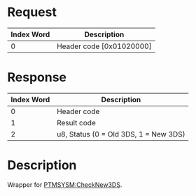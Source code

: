 # Request

| Index Word | Description                |
|------------|----------------------------|
| 0          | Header code \[0x01020000\] |

# Response

| Index Word | Description                           |
|------------|---------------------------------------|
| 0          | Header code                           |
| 1          | Result code                           |
| 2          | u8, Status (0 = Old 3DS, 1 = New 3DS) |

# Description

Wrapper for [PTMSYSM:CheckNew3DS](PTMSYSM:CheckNew3DS "wikilink").